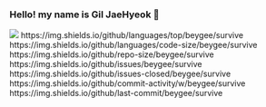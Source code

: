 ### Hello! my name is Gil JaeHyeok 👋

<!--깃헙 레포 사용 언어 수-->
<img src="https://img.shields.io/github/languages/count/beygee/survive">
<!--깃헙 레포 최다빈도 언어-->
https://img.shields.io/github/languages/top/beygee/survive
<!--깃헙 레포 코드 용량-->
https://img.shields.io/github/languages/code-size/beygee/survive
<!--깃헙 레포 용량-->
https://img.shields.io/github/repo-size/beygee/survive
<!--깃헙 레포 오픈 이슈 개수-->
https://img.shields.io/github/issues/beygee/survive
<!--깃헙 레포 닫힌 이슈 개수-->
https://img.shields.io/github/issues-closed/beygee/survive
<!--깃헙 레포 주간 커밋 수-->
https://img.shields.io/github/commit-activity/w/beygee/survive
<!--깃헙 레포 라스트 커밋 날짜-->
https://img.shields.io/github/last-commit/beygee/survive

<!--
**wogur2689/wogur2689** is a ✨ _special_ ✨ repository because its `README.md` (this file) appears on your GitHub profile.

Here are some ideas to get you started:

- 🔭 I’m currently working on ...
- 🌱 I’m currently learning ...
- 👯 I’m looking to collaborate on ...
- 🤔 I’m looking for help with ...
- 💬 Ask me about ...
- 📫 How to reach me: ...
- 😄 Pronouns: ...
- ⚡ Fun fact: ...
-->
